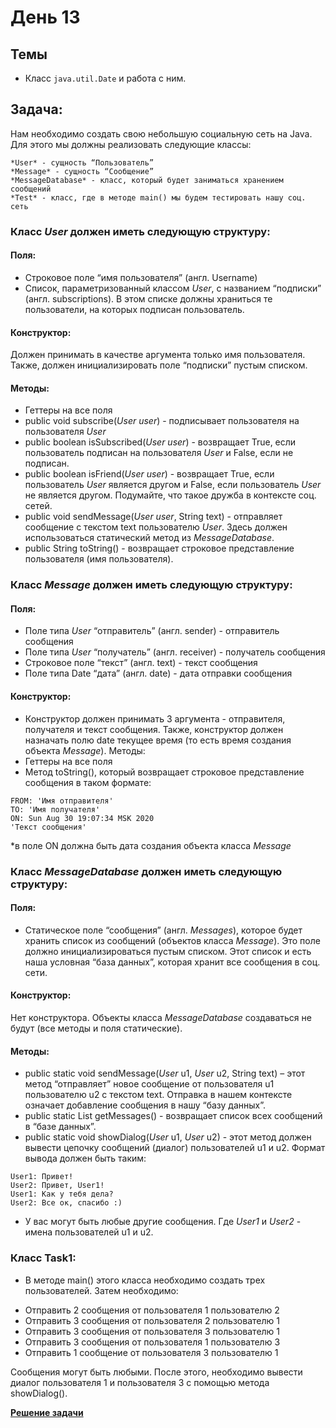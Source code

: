 # День 13

## Темы
- Класс `java.util.Date` и работа с ним.

## Задача:
Нам необходимо создать свою небольшую социальную сеть на Java.
Для этого мы должны реализовать следующие классы:
```
*User* - сущность “Пользователь”
*Message* - сущность “Сообщение”
*MessageDatabase* - класс, который будет заниматься хранением сообщений
*Test* - класс, где в методе main() мы будем тестировать нашу соц. сеть
```

### Класс *User* должен иметь следующую структуру:
#### Поля:
- Строковое поле “имя пользователя” (англ. Username)
- Список, параметризованный классом *User*, с названием “подписки” (англ.
subscriptions). В этом списке должны храниться те пользователи, на
которых подписан пользователь.
#### Конструктор:
Должен принимать в качестве аргумента только имя пользователя. Также, должен
инициализировать поле “подписки” пустым списком.
#### Методы:
- Геттеры на все поля
- public void subscribe(*User* *user*) - подписывает пользователя на пользователя *User*
- public boolean isSubscribed(*User* *user*) - возвращает True, если
пользователь подписан на пользователя *User* и False, если не подписан.
- public boolean isFriend(*User* *user*) - возвращает True, если
пользователь *User* является другом и False, если пользователь *User* не
является другом. Подумайте, что такое дружба в контексте соц. сетей.
- public void sendMessage(*User* *user*, String text) - отправляет
сообщение с текстом text пользователю *User*. Здесь должен использоваться
статический метод из *MessageDatabase*.
- public String toString() - возвращает строковое представление
пользователя (имя пользователя).

### Класс *Message* должен иметь следующую структуру:
#### Поля:
- Поле типа *User* “отправитель” (англ. sender) - отправитель сообщения
- Поле типа *User* “получатель” (англ. receiver) - получатель сообщения
- Строковое поле “текст” (англ. text) - текст сообщения
- Поле типа Date “дата” (англ. date) - дата отправки сообщения

#### Конструктор:
- Конструктор должен принимать 3 аргумента - отправителя, получателя и текст
сообщения. Также, конструктор должен назначать полю date текущее время
(то есть время создания объекта *Message*).
Методы:
- Геттеры на все поля
- Метод toString(), который возвращает строковое представление сообщения
в таком формате:

```
FROM: 'Имя отправителя'
TO: 'Имя получателя'
ON: Sun Aug 30 19:07:34 MSK 2020
'Текст сообщения'
```

*в поле ON должна быть дата создания объекта класса *Message*

### Класс *MessageDatabase* должен иметь следующую структуру:
#### Поля:
- Статическое поле “сообщения” (англ. *Messages*), которое будет хранить список
из сообщений (объектов класса *Message*). Это поле должно инициализироваться пустым списком. Этот список и есть наша условная “база
данных”, которая хранит все сообщения в соц. сети.

#### Конструктор:
Нет конструктора. Объекты класса *MessageDatabase* создаваться не будут (все
методы и поля статические).

#### Методы:
- public static void sendMessage(*User* u1, *User* u2, String text) – этот метод “отправляет” новое сообщение от пользователя u1 пользователю
  u2 с текстом text. Отправка в нашем контексте означает добавление
  сообщения в нашу “базу данных”.
- public static List<Message> getMessages() - возвращает список всех
сообщений в “базе данных”.
- public static void showDialog(*User* u1, *User* u2) - этот метод
должен вывести цепочку сообщений (диалог) пользователей u1 и u2. Формат
вывода должен быть таким:

```
User1: Привет!
User2: Привет, User1!
User1: Как у тебя дела?
User2: Все ок, спасибо :)
```

* У вас могут быть любые другие сообщения. Где *User1* и *User2* - имена
  пользователей u1 и u2.
  
### Класс Task1:
* В методе main() этого класса необходимо создать трех пользователей.
  Затем необходимо:
- Отправить 2 сообщения от пользователя 1 пользователю 2
- Отправить 3 сообщения от пользователя 2 пользователю 1
- Отправить 3 сообщения от пользователя 3 пользователю 1
- Отправить 3 сообщения от пользователя 1 пользователю 3
- Отправить 1 сообщение от пользователя 3 пользователю 1

Сообщения могут быть любыми.
После этого, необходимо вывести диалог пользователя 1 и пользователя 3 с помощью
метода showDialog().

**[Решение задачи ](Test.java)**